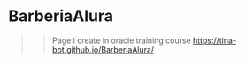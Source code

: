 # BarberiaAlura 
>> Page i create in oracle training course
https://tina-bot.github.io/BarberiaAlura/
